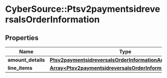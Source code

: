 # CyberSource::Ptsv2paymentsidreversalsOrderInformation

## Properties
Name | Type | Description | Notes
------------ | ------------- | ------------- | -------------
**amount_details** | [**Ptsv2paymentsidreversalsOrderInformationAmountDetails**](Ptsv2paymentsidreversalsOrderInformationAmountDetails.md) |  | [optional] 
**line_items** | [**Array&lt;Ptsv2paymentsidreversalsOrderInformationLineItems&gt;**](Ptsv2paymentsidreversalsOrderInformationLineItems.md) |  | [optional] 


